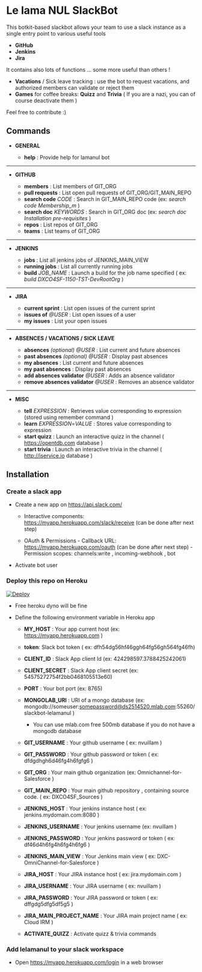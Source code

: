 # Le lama NUL SlackBot

This botkit-based slackbot allows your team to use a slack instance as a single entry point to various useful tools

- **GitHub**
- **Jenkins**
- **Jira**

It contains also lots of functions ... some more useful than others !

- **Vacations** / Sick leave tracking : use the bot to request vacations, and authorized members can validate or reject them
- **Games** for coffee breaks: **Quizz** and **Trivia** ( If you are a nazi, you can of course deactivate them )

Feel free to contribute :)


## Commands

- **GENERAL**

  - **help** : Provide help for lamanul bot

----------

- **GITHUB**

  - **members** : List members of GIT_ORG
  - **pull requests** : List open pull requests of GIT_ORG/GIT_MAIN_REPO
  - **search code** _CODE_ : Search in GIT_MAIN_REPO code (ex: _search code Membership_m_ )
  - **search doc** _KEYWORDS_ : Search in GIT_ORG doc (ex: _search doc Installation pre-requisites_ )
  - **repos** : List repos of GIT_ORG
  - **teams** : List teams of GIT_ORG

----------

- **JENKINS**

  - **jobs** : List all jenkins jobs of JENKINS_MAIN_VIEW
  - **running jobs** : List all currently running jobs  
  - **build** _JOB_NAME_ : Launch a build for the job name specified ( ex: _build DXCO4SF-1150-TST-DevRootOrg_ )

----------

- **JIRA**

  - **current sprint** : List open issues of the current sprint
  - **issues of** _@USER_ : List open issues of a user
  - **my issues**  : List your open issues

----------

- **ABSENCES / VACATIONS / SICK LEAVE**

  - **absences** _(optional) @USER_ : List current and future absences 
  - **past absences** _(optional) @USER_ : Display past absences 
  - **my absences** : List current and future absences 
  - **my past absences** : Display past absences
  - **add absences validator** _@USER_ : Adds an absence validator
  - **remove absences validator** _@USER_ : Removes an absence validator

----------

- **MISC**

  - **tell** _EXPRESSION_ : Retrieves value corresponding to expression (stored using remember command )
  - **learn** _EXPRESSION_=_VALUE_ : Stores value corresponding to expression
  - **start quizz** : Launch an interactive quizz in the channel ( https://opentdb.com database )
  - **start trivia** : Launch an interactive trivia in the channel ( http://jservice.io database )


## Installation

### Create a slack app

- Create a new app on https://api.slack.com/

  - Interactive components: https://myapp.herokuapp.com/slack/receive (can be done after next step)

  - OAuth & Permissions
  		- Callback URL: https://myapp.herokuapp.com/oauth (can be done after next step)
  		- Permission scopes: channels:write , incoming-webhook , bot
 
 - Activate bot user

### Deploy this repo on Heroku

[![Deploy](https://www.herokucdn.com/deploy/button.svg)](https://heroku.com/deploy?template=https://github.com/nvuillam/slackbot-lelamanul)

- Free heroku dyno will be fine

- Define the following environment variable in Heroku app

  - **MY_HOST** : Your app current host (ex: https://myapp.herokuapp.com )
  - **token**: Slack bot token ( ex: dfh54dg56hf46ggh64fg56gh564fg46fh)
  - **CLIENT_ID** : Slack App client Id (ex: 424298597.3788425242061) 
  - **CLIENT_SECRET** : Slack App client secret (ex: 54575272754f2bb0468105513e60) 
  - **PORT** : Your bot port (ex: 8765)
  
  - **MONGOLAB_URI** : URI of a mongo database (ex: mongodb://someuser:somepassword@ds2514520.mlab.com:55260/slackbot-lelamanul )
    - You can use mlab.com free 500mb database if you do not have a mongodb database

  - **GIT_USERNAME** : Your github username ( ex: nvuillam )
  - **GIT_PASSWORD** : Your github password or token ( ex: dfdgdhgh6d46fg4h6fgfg6 )

  - **GIT_ORG** : Your main github organization  (ex: Omnichannel-for-Salesforce )
  - **GIT_MAIN_REPO** : Your main github repository , containing source code. ( ex: DXCO4SF_Sources )

  - **JENKINS_HOST** : Your jenkins instance host ( ex: jenkins.mydomain.com:8080 )
  - **JENKINS_USERNAME** : Your jenkins username (ex: nvuillam )
  - **JENKINS_PASSWORD** : Your jenkins password or token ( ex: df46d4h6fg4h6fg4h6fg6 )
  - **JENKINS_MAIN_VIEW** : Your Jenkins main view ( ex: DXC-OmniChannel-for-Salesforce )

  - **JIRA_HOST** : Your JIRA instance host ( ex: jira.mydomain.com )
  - **JIRA_USERNAME** : Your JIRA username ( ex: nvuillam )
  - **JIRA_PASSWORD** : Your JIRA password or token ( ex: dffgdg5dfg5df5g5 )
  - **JIRA_MAIN_PROJECT_NAME** : Your JIRA main project name ( ex: Cloud IRM )

  - **ACTIVATE_QUIZZ** : Activate quizz & trivia commands

### Add lelamanul to your slack workspace

- Open https://myapp.herokuapp.com/login in a web browser
